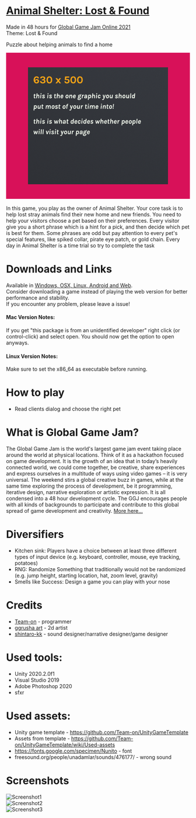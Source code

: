  # [Animal Shelter: Lost & Found](https://teamon.itch.io/ggj21)
Made in 48 hours for [Global Game Jam Online 2021](https://globalgamejam.org/2021/)  
Theme: Lost & Found  

Puzzle about helping animals to find a home  

![Cover](ItchioPage/CoverImage.png) 

In this game, you play as the owner of Animal Shelter. Your core task is to help lost stray animals find their new home and new friends. You need to help your visitors choose a pet based on their preferences. Every visitor give you a short phrase which is a hint for a pick, and then decide which pet is best for them. Some phrases are odd but pay attention to every pet's special features, like spiked collar, pirate eye patch, or gold chain. Every day in Animal Shelter is a time trial so try to complete the task


# Downloads and Links
Available in [Windows, OSX, Linux, Android and Web](https://teamon.itch.io/ggj21).  
Consider downloading a game instead of playing the web version for better performance and stability.  
If you encounter any problem, please leave a issue!  

#### Mac Version Notes:
If you get "this package is from an unidentified developer" right click (or control-click) and select open. You should now get the option to open anyways.

#### Linux Version Notes:
Make sure to set the x86_64 as executable before running.


#  How to play
 * Read clients dialog and choose the right pet


# What is Global Game Jam?
The Global Game Jam is the world's largest game jam event taking place around the world at physical locations. Think of it as a hackathon focused on game development. It is the growth of an idea that in today’s heavily connected world, we could come together, be creative, share experiences and express ourselves in a multitude of ways using video games – it is very universal. The weekend stirs a global creative buzz in games, while at the same time exploring the process of development, be it programming, iterative design, narrative exploration or artistic expression. It is all condensed into a 48 hour development cycle. The GGJ encourages people with all kinds of backgrounds to participate and contribute to this global spread of game development and creativity. [More here...](https://globalgamejam.org/about)


# Diversifiers
 * Kitchen sink: Players have a choice between at least three different types of input device (e.g. keyboard, controller, mouse, eye tracking, potatoes)
 * RNG: Randomize Something that traditionally would not be randomized (e.g. jump height, starting location, hat, zoom level, gravity)
 * Smells like Success: Design a game you can play with your nose


# Credits
 * [Team-on](https://github.com/Team-on) - programmer
 * [ggrusha art](https://www.instagram.com/ggrusha_art/) - 2d artist
 * [shintaro-kk](https://www.instagram.com/shintaro_kk) - sound designer/narrative designer/game designer


# Used tools:
 * Unity 2020.2.0f1
 * Visual Studio 2019
 * Adobe Photoshop 2020
 * sfxr


# Used assets:
 * Unity game template - https://github.com/Team-on/UnityGameTemplate
 * Assets from template - https://github.com/Team-on/UnityGameTemplate/wiki/Used-assets
 * https://fonts.google.com/specimen/Nunito - font
 * freesound.org/people/unadamlar/sounds/476177/ - wrong sound


# Screenshots
![Screenshot1](Screenshots/Screenshot1.png)  
![Screenshot2](Screenshots/Screenshot2.png)  
![Screenshot3](Screenshots/Screenshot3.png)  
